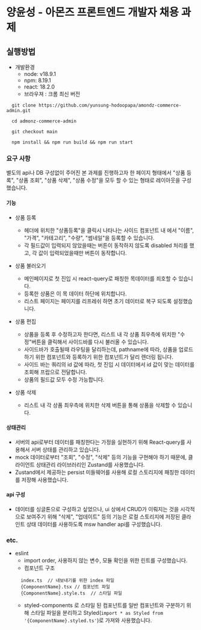 # 양윤성 - 아몬즈 프론트엔드 개발자 채용 과제

## 실행방법

- 개발환경
  - node: v18.9.1
  - npm: 8.19.1
  - react: 18.2.0
  - 브라우져 : 크롬 최신 버전

```
  git clone https://github.com/yunsung-hodoopapa/amondz-commerce-admin.git

  cd admonz-commerce-admin

  git checkout main

  npm install && npm run build && npm run start

```

### 요구 사항

별도의 api나 DB 구성없이 주어진 본 과제를 진행하고자 한 페이지 형태에서 "상품 등록", "상품 조회", "상품 삭제", "상품 수정"을
모두 할 수 있는 형태로 레이아웃을 구성했습니다.

#### 기능

- 상품 등록

  - 헤더에 위치한 "상품등록"을 클릭시 나타나는 사이드 컴포넌트 내 에서 "이름", "가격", "카테고리", "수량", "썸네일"을 등록할 수 있습니다.
  - 각 필드값이 입력되지 않았을때는 버튼이 동작하지 않도록 disabled 처리를 했고, 각 값이 입력되었을때만 버튼이 동작합니다.

- 상품 불러오기

  - 메인페이지로 첫 진입 시 react-query로 패칭한 목데이터를 죄호할 수 있습니다.
  - 등록한 상품은 이 목 데이터 하단에 위치합니다.
  - 리스트 페이지는 페이지를 리프레쉬 하면 초기 데이터로 복구 되도록 설정했습니다.

- 상품 편집

  - 상품을 등록 후 수정하고자 한다면, 리스트 내 각 상품 최우측에 위치한 "수정"버튼을 클릭해서 사이드바를 다시 불러올 수 있습니다.
  - 사이드바가 호출될때 라우팅을 달리하는데, pathname에 따라, 상품을 업로드하기 위한 컴포넌트와 등록하기 위한 컴포넌트가 달리 렌더링 됩니다.
  - 사이드 바는 쿼리의 id 값에 따라, 첫 진입 시 데이터에서 id 값이 맞는 데이터를 조회해 프랍으로 전달합니다.
  - 상품의 필드값 모두 수정 가능합니다.

- 상품 삭제

  - 리스트 내 각 상품 최우측에 위치한 삭제 버튼을 통해 상품을 삭제할 수 있습니다.

#### 상태관리

- 서버의 api로부터 데이터를 패칭한다는 가정을 실현하기 위해 React-query를 사용해서 서버 상태를 관리하고 있습니다.
- mock 데이터로부터 "조회", "수정", "삭제" 등의 기능을 구현해야 하기 때문에, 클라이언트 상태관리 라이브러리인 Zustand를 사용했습니다.
- Zustand에서 제공하는 persist 미들웨어를 사용해 로컬 스토리지에 패칭한 데이터를 저장해 사용했습니다.

#### api 구성

- 데이터를 싱글톤으로 구성하고 싶었으나, ui 상에서 CRUD가 이뤄지는 것을 시각적으로 보여주기 위해 "삭제", "업데이트" 등의 기능은 로컬 스토리지에 저장된 클라인트 상태 데이터를 사용하도록 msw handler api를 구성했습니다.

### etc.

- eslint
  - import order, 사용하지 않는 변수, 모듈 확인을 위한 린트를 구성했습니다.
  - 컴포넌트 구조
  ```
    index.ts  // 내보내기를 위한 index 파일
    {ComponentName}.tsx // 컴포넌트 파일
    {ComponentName}.style.ts  // 스타일 파일
  ```
  - styled-components 로 스타일 된 컴포넌트를 일반 컴포넌트와 구분하기 위해 스타일 파일을 분리하고 Styled(`import * as Styled from '{ComponentName}.styled.ts'`)로 가져와 사용했습니다.
